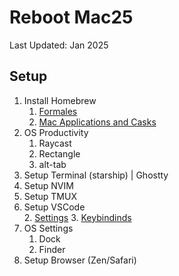 # Reboot Mac25 
Last Updated: Jan 2025

## Setup 
  1. Install Homebrew
     1. [Formales](./formulae.txt)
     2. [Mac Applications and Casks](./apps.txt)
  2. OS Productivity
     1. Raycast
     2. Rectangle
     3. alt-tab
  3. Setup Terminal (starship) | Ghostty
  4. Setup NVIM
  5. Setup TMUX
  6. Setup VSCode   
     2. [Settings](./vscode-settings.json)
     3. [Keybindinds](./vscode-keys.json)
  7. OS Settings
     1. Dock
     2. Finder
  8. Setup Browser (Zen/Safari)
      
